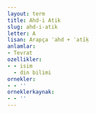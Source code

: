 ```yaml
---
layout: term
title: Ahd-i Atik
slug: ahd-i-atik
letter: A
lisan: Arapça ʿahd + ʿatīḳ
anlamlar:
- Tevrat
ozellikler:
- - isim
  - din bilimi
ornekler:
- - ''
orneklerkaynak:
- - ''
---
```

